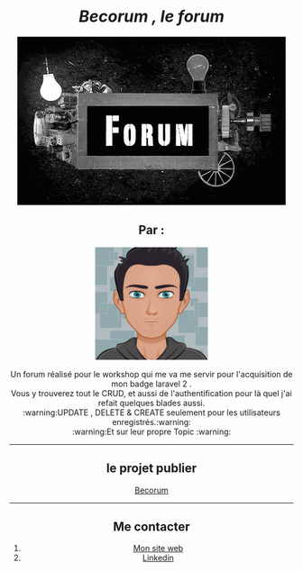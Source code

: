 <div align="center">
    <h1><em>Becorum , le forum</em></h1>
    <img src="./assets/img/forum.gif" alt="un gif de forum" />
    <h2>Par :</h2>
    <img src="./assets/img/Robby.jpg" alt="une photo de moi" height="200" width="200"/>
    <p>Un forum réalisé pour le workshop qui me va me servir pour l'acquisition de mon badge laravel 2 .<br>
    Vous y trouverez tout le CRUD, et aussi de l'authentification pour là quel j'ai refait quelques blades aussi.<br>
    :warning:UPDATE , DELETE & CREATE seulement pour les utilisateurs enregistrés.:warning:<br>
    :warning:Et sur leur propre Topic :warning:
    </p>
    <hr>
    <h2><strong>le projet publier</strong></h2>
    <a href="http://becorum.delvauxrobby.yj.fr/">Becorum</a>
    <hr>
    <h2>Me contacter</h2>
    <ol>
    <li><a href="https://delvauxrobby.yj.fr/">Mon site web</a></li>
    <li><a href="https://www.linkedin.com/in/robby-delvaux-1ab1a51ab/">Linkedin</a></li>
    </ol>
</div>